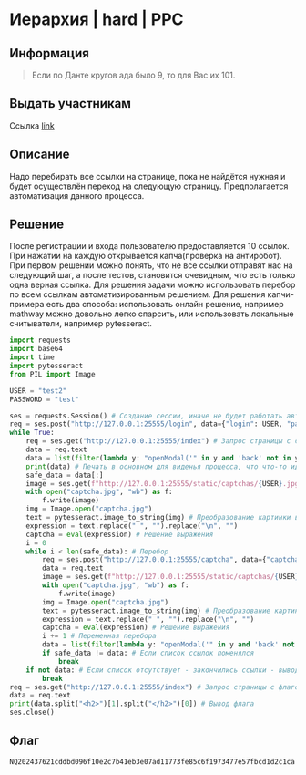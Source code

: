 # Иерархия | hard | PPC

## Информация
> Если по Данте кругов ада было 9, то для Вас их 101.

## Выдать участникам
Ссылка [link](public/)

## Описание
Надо перебирать все ссылки на странице, пока не найдётся нужная и будет осуществлён переход на следующую страницу. Предполагается автоматизация данного процесса.

## Решение
После регистрации и входа пользователю предоставляется 10 ссылок. При нажатии на каждую открывается капча(проверка на антиробот). При первом решении можно понять, что не все ссылки отправят нас на следующий шаг, а после тестов, становится очевидным, что есть только одна верная ссылка. Для решения задачи можно использовать перебор по всем ссылкам автоматизированным решением. Для решения капчи-примера есть два способа: использовать онлайн решение, например mathway можно довольно легко спарсить, или использовать локальные считыватели, например pytesseract.

```python
import requests
import base64
import time
import pytesseract
from PIL import Image

USER = "test2"
PASSWORD = "test"

ses = requests.Session() # Создание сессии, иначе не будет работать авторизация
req = ses.post("http://127.0.0.1:25555/login", data={"login": USER, "password": PASSWORD}) # Авторизация
while True:
	req = ses.get("http://127.0.0.1:25555/index") # Запрос страницы с ссылками
	data = req.text
	data = list(filter(lambda y: "openModal('" in y and 'back' not in y, map(lambda x: x.split(')">')[0], data.split('<a href="#" onclick="')))) # Начальный парсинг списка ссылок
	print(data) # Печать в основном для виденья процесса, что что-то идёт
	safe_data = data[:]
	image = ses.get(f"http://127.0.0.1:25555/static/captchas/{USER}.jpg").content # Загрузка капчи
	with open("captcha.jpg", "wb") as f:
    	f.write(image)
	img = Image.open("captcha.jpg")
	text = pytesseract.image_to_string(img) # Преобразование картинки в выражение
	expression = text.replace(" ", "").replace("\n", "")
	captcha = eval(expression) # Решение выражения
	i = 0
	while i < len(safe_data): # Перебор
    	req = ses.post("http://127.0.0.1:25555/captcha", data={"captcha": captcha, "link": safe_data[i].split("openModal('")[-1][:-1]}) # Отправка капчи на проверку и получение новой/старой страницы
    	data = req.text
    	image = ses.get(f"http://127.0.0.1:25555/static/captchas/{USER}.jpg").content # Загрузка капчи
    	with open("captcha.jpg", "wb") as f:
        	f.write(image)
    	img = Image.open("captcha.jpg")
    	text = pytesseract.image_to_string(img) # Преобразование картинки в выражение
    	expression = text.replace(" ", "").replace("\n", "")
    	captcha = eval(expression) # Решение выражения
    	i += 1 # Переменная перебора
    	data = list(filter(lambda y: "openModal('" in y and 'back' not in y, map(lambda x: x.split(')">')[0], data.split('<a href="#" onclick="')))) # Начальный парсинг списка ссылок
    	if safe_data != data: # Если список ссылок поменялся
        	break
	if not data: # Если список отсутствует - закончились ссылки - вывод флага
    	break
req = ses.get("http://127.0.0.1:25555/index") # Запрос страницы с флагом
data = req.text
print(data.split("<h2>")[1].split("</h2>")[0]) # Вывод флага
ses.close()
```

## Флаг
`NQ202437621cddbd096f10e2c7b41eb3e07ad11773fe85c6f1973477e57fbcd1d2c1ca`
